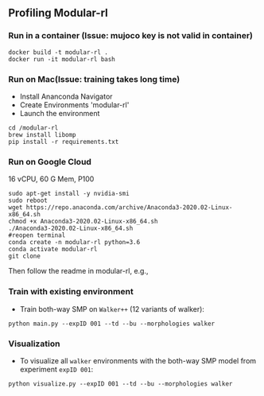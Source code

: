 ## Profiling Modular-rl

### Run in a container (Issue: mujoco key is not valid in container)
```Shell
docker build -t modular-rl .
docker run -it modular-rl bash 
```

### Run on Mac(Issue: training takes long time)
* Install Ananconda Navigator
* Create Environments 'modular-rl'
* Launch the environment
```Shell
cd /modular-rl
brew install libomp 
pip install -r requirements.txt
```
### Run on Google Cloud
16 vCPU, 60 G Mem, P100 
```shell
sudo apt-get install -y nvidia-smi
sudo reboot
wget https://repo.anaconda.com/archive/Anaconda3-2020.02-Linux-x86_64.sh
chmod +x Anaconda3-2020.02-Linux-x86_64.sh
./Anaconda3-2020.02-Linux-x86_64.sh
#reopen terminal
conda create -n modular-rl python=3.6
conda activate modular-rl
git clone 
```


Then follow the readme in modular-rl, e.g., 

### Train with existing environment
- Train both-way SMP on ``Walker++`` (12 variants of walker):
```Shell
python main.py --expID 001 --td --bu --morphologies walker
  ```

### Visualization
- To visualize all ``walker`` environments with the both-way SMP model from experiment ``expID 001``:
```Shell
python visualize.py --expID 001 --td --bu --morphologies walker
```
